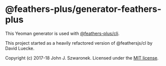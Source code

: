 # @feathers-plus/generator-feathers-plus

This Yeoman generator is used with [@feathers-plus/cli](https://generator.feathers-plus.com).

This project started as a heavily refactored version of @feathersjs/cl by David Luecke.

Copyright (c) 2017-18 John J. Szwaronek.
Licensed under the [MIT license](./LICENSE).